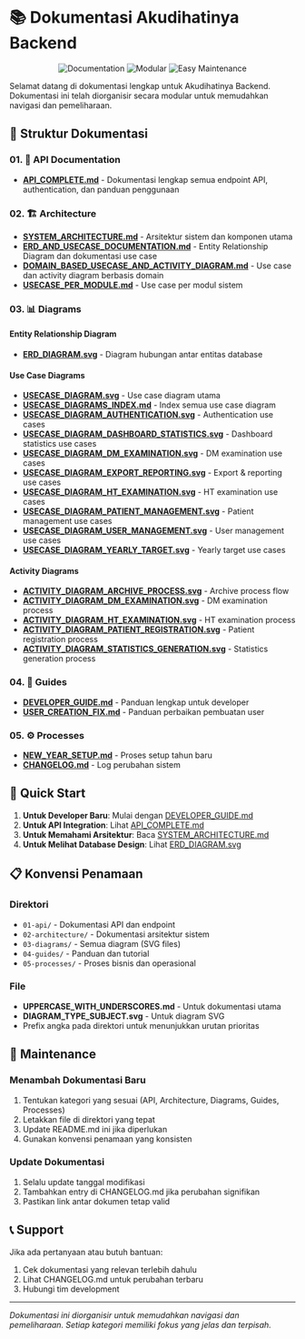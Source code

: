 # 📚 Dokumentasi Akudihatinya Backend

<p align="center">
  <img src="https://img.shields.io/badge/Documentation-Organized-green?style=for-the-badge" alt="Documentation">
  <img src="https://img.shields.io/badge/Structure-Modular-blue?style=for-the-badge" alt="Modular">
  <img src="https://img.shields.io/badge/Maintenance-Easy-orange?style=for-the-badge" alt="Easy Maintenance">
</p>

Selamat datang di dokumentasi lengkap untuk Akudihatinya Backend. Dokumentasi ini telah diorganisir secara modular untuk memudahkan navigasi dan pemeliharaan.

## 📂 Struktur Dokumentasi

### 01. 🔌 API Documentation
- **[API_COMPLETE.md](./01-api/API_COMPLETE.md)** - Dokumentasi lengkap semua endpoint API, authentication, dan panduan penggunaan

### 02. 🏗️ Architecture
- **[SYSTEM_ARCHITECTURE.md](./02-architecture/SYSTEM_ARCHITECTURE.md)** - Arsitektur sistem dan komponen utama
- **[ERD_AND_USECASE_DOCUMENTATION.md](./02-architecture/ERD_AND_USECASE_DOCUMENTATION.md)** - Entity Relationship Diagram dan dokumentasi use case
- **[DOMAIN_BASED_USECASE_AND_ACTIVITY_DIAGRAM.md](./02-architecture/DOMAIN_BASED_USECASE_AND_ACTIVITY_DIAGRAM.md)** - Use case dan activity diagram berbasis domain
- **[USECASE_PER_MODULE.md](./02-architecture/USECASE_PER_MODULE.md)** - Use case per modul sistem

### 03. 📊 Diagrams
#### Entity Relationship Diagram
- **[ERD_DIAGRAM.svg](./03-diagrams/ERD_DIAGRAM.svg)** - Diagram hubungan antar entitas database

#### Use Case Diagrams
- **[USECASE_DIAGRAM.svg](./03-diagrams/USECASE_DIAGRAM.svg)** - Use case diagram utama
- **[USECASE_DIAGRAMS_INDEX.md](./03-diagrams/USECASE_DIAGRAMS_INDEX.md)** - Index semua use case diagram
- **[USECASE_DIAGRAM_AUTHENTICATION.svg](./03-diagrams/USECASE_DIAGRAM_AUTHENTICATION.svg)** - Authentication use cases
- **[USECASE_DIAGRAM_DASHBOARD_STATISTICS.svg](./03-diagrams/USECASE_DIAGRAM_DASHBOARD_STATISTICS.svg)** - Dashboard statistics use cases
- **[USECASE_DIAGRAM_DM_EXAMINATION.svg](./03-diagrams/USECASE_DIAGRAM_DM_EXAMINATION.svg)** - DM examination use cases
- **[USECASE_DIAGRAM_EXPORT_REPORTING.svg](./03-diagrams/USECASE_DIAGRAM_EXPORT_REPORTING.svg)** - Export & reporting use cases
- **[USECASE_DIAGRAM_HT_EXAMINATION.svg](./03-diagrams/USECASE_DIAGRAM_HT_EXAMINATION.svg)** - HT examination use cases
- **[USECASE_DIAGRAM_PATIENT_MANAGEMENT.svg](./03-diagrams/USECASE_DIAGRAM_PATIENT_MANAGEMENT.svg)** - Patient management use cases
- **[USECASE_DIAGRAM_USER_MANAGEMENT.svg](./03-diagrams/USECASE_DIAGRAM_USER_MANAGEMENT.svg)** - User management use cases
- **[USECASE_DIAGRAM_YEARLY_TARGET.svg](./03-diagrams/USECASE_DIAGRAM_YEARLY_TARGET.svg)** - Yearly target use cases

#### Activity Diagrams
- **[ACTIVITY_DIAGRAM_ARCHIVE_PROCESS.svg](./03-diagrams/ACTIVITY_DIAGRAM_ARCHIVE_PROCESS.svg)** - Archive process flow
- **[ACTIVITY_DIAGRAM_DM_EXAMINATION.svg](./03-diagrams/ACTIVITY_DIAGRAM_DM_EXAMINATION.svg)** - DM examination process
- **[ACTIVITY_DIAGRAM_HT_EXAMINATION.svg](./03-diagrams/ACTIVITY_DIAGRAM_HT_EXAMINATION.svg)** - HT examination process
- **[ACTIVITY_DIAGRAM_PATIENT_REGISTRATION.svg](./03-diagrams/ACTIVITY_DIAGRAM_PATIENT_REGISTRATION.svg)** - Patient registration process
- **[ACTIVITY_DIAGRAM_STATISTICS_GENERATION.svg](./03-diagrams/ACTIVITY_DIAGRAM_STATISTICS_GENERATION.svg)** - Statistics generation process

### 04. 📖 Guides
- **[DEVELOPER_GUIDE.md](./04-guides/DEVELOPER_GUIDE.md)** - Panduan lengkap untuk developer
- **[USER_CREATION_FIX.md](./04-guides/USER_CREATION_FIX.md)** - Panduan perbaikan pembuatan user

### 05. ⚙️ Processes
- **[NEW_YEAR_SETUP.md](./05-processes/NEW_YEAR_SETUP.md)** - Proses setup tahun baru
- **[CHANGELOG.md](./05-processes/CHANGELOG.md)** - Log perubahan sistem

## 🚀 Quick Start

1. **Untuk Developer Baru**: Mulai dengan [DEVELOPER_GUIDE.md](./04-guides/DEVELOPER_GUIDE.md)
2. **Untuk API Integration**: Lihat [API_COMPLETE.md](./01-api/API_COMPLETE.md)
3. **Untuk Memahami Arsitektur**: Baca [SYSTEM_ARCHITECTURE.md](./02-architecture/SYSTEM_ARCHITECTURE.md)
4. **Untuk Melihat Database Design**: Lihat [ERD_DIAGRAM.svg](./03-diagrams/ERD_DIAGRAM.svg)

## 📋 Konvensi Penamaan

### Direktori
- `01-api/` - Dokumentasi API dan endpoint
- `02-architecture/` - Dokumentasi arsitektur sistem
- `03-diagrams/` - Semua diagram (SVG files)
- `04-guides/` - Panduan dan tutorial
- `05-processes/` - Proses bisnis dan operasional

### File
- **UPPERCASE_WITH_UNDERSCORES.md** - Untuk dokumentasi utama
- **DIAGRAM_TYPE_SUBJECT.svg** - Untuk diagram SVG
- Prefix angka pada direktori untuk menunjukkan urutan prioritas

## 🔄 Maintenance

### Menambah Dokumentasi Baru
1. Tentukan kategori yang sesuai (API, Architecture, Diagrams, Guides, Processes)
2. Letakkan file di direktori yang tepat
3. Update README.md ini jika diperlukan
4. Gunakan konvensi penamaan yang konsisten

### Update Dokumentasi
1. Selalu update tanggal modifikasi
2. Tambahkan entry di CHANGELOG.md jika perubahan signifikan
3. Pastikan link antar dokumen tetap valid

## 📞 Support

Jika ada pertanyaan atau butuh bantuan:
1. Cek dokumentasi yang relevan terlebih dahulu
2. Lihat CHANGELOG.md untuk perubahan terbaru
3. Hubungi tim development

---

*Dokumentasi ini diorganisir untuk memudahkan navigasi dan pemeliharaan. Setiap kategori memiliki fokus yang jelas dan terpisah.*
